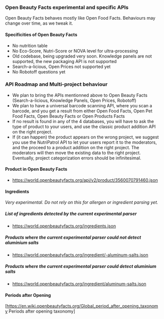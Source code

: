 ### Open Beauty Facts experimental and specific APIs

Open Beauty Facts behaves mostly like Open Food Facts. Behaviours may change over time, as we tweak it.

#### Specificities of Open Beauty Facts
* No nutrition table
* No Eco-Score, Nutri-Score or NOVA level for ultra-processing
* Old codebase, being upgraded very soon. Knowledge panels are not supported, the new packaging API is not supported
* Search-a-licious, Open Prices not supported yet
* No Robotoff questions yet

### API Roadmap and Multi-project behaviour
* We plan to bring the APIs mentionned above to Open Beauty Facts (Search-a-licious, Knowledge Panels, Open Prices, Robotoff)
* We plan to have a universal barcode scanning API, where you scan a barcode, and you get a result from either Open Food Facts, Open Pet Food Facts, Open Beauty Facts or Open Products Facts
* If no result is found in any of the 4 databases, you will have to ask the type of product to your users, and use the classic product addition API on the right project.
* If (it can happen) the product appears on the wrong project, we suggest you use the NutriPatrol API to let your users report it to the moderators, and the proceed to a product addition on the right project. The moderators will then move the existing data to the right project. Eventually, project categorization errors should be infinitesimal.

#### Product in Open Beauty Facts
* https://world.openbeautyfacts.org/api/v2/product/3560070791460.json

#### Ingredients
*Very experimental. Do not rely on this for allergen or ingredient parsing yet.*
##### List of ingredients detected by the current experimental parser
* https://world.openbeautyfacts.org/ingredients.json

##### Products where the current experimental parser could not detect aluminium salts
* https://world.openbeautyfacts.org/ingredient/-aluminum-salts.json

##### Products where the current experimental parser could detect aluminium salts
* https://world.openbeautyfacts.org/ingredient/aluminum-salts.json

#### Periods after Opening
[https://en.wiki.openbeautyfacts.org/Global_period_after_opening_taxonomy Periods after opening taxonomy]


